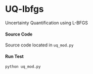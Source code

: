 # UQ-lbfgs
Uncertainty Quantification using L-BFGS

#### Source Code
Source code located in `uq_mod.py`

#### Run Test
```
python uq_mod.py
```
